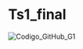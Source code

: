 # Ts1_final
![Codigo_GitHub_G1](https://user-images.githubusercontent.com/72949835/100482038-1c36aa80-30c4-11eb-9097-104d20610d5a.png)
